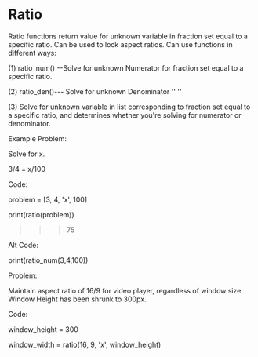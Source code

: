 # Ratio
Ratio functions return value for unknown variable in fraction set equal to a specific ratio.
Can be used to lock aspect ratios. 
Can use functions in different ways: 

(1) ratio_num() --Solve for unknown Numerator for fraction set equal to a specific ratio.

(2) ratio_den()--- Solve for unknown Denominator '' '' 

(3) Solve for unknown variable in list corresponding to fraction set equal to a specific ratio, and determines whether you're solving for numerator or denominator.  

Example Problem: 

Solve for x. 

3/4 = x/100 


Code: 

problem = [3, 4, 'x', 100] 

print(ratio(problem)) 

>>>75 


Alt Code: 

print(ratio_num(3,4,100))


Problem: 

Maintain aspect ratio of 16/9 for video player, regardless of window size. Window Height has been shrunk to 300px. 

Code: 

window_height = 300 

window_width = ratio(16, 9, 'x', window_height)
